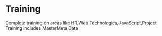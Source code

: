 # Training
Complete training on areas like HR,Web Technologies,JavaScript,Project Training includes MasterMeta Data
